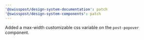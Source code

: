 ```yaml
---
'@swisspost/design-system-documentation': patch
'@swisspost/design-system-components': patch
---
```


Added a max-width customizable css variable on the `post-popover` component.
